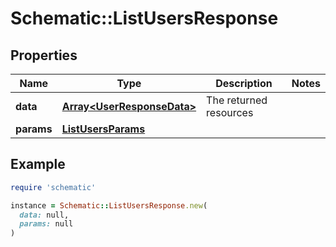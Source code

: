 # Schematic::ListUsersResponse

## Properties

| Name | Type | Description | Notes |
| ---- | ---- | ----------- | ----- |
| **data** | [**Array&lt;UserResponseData&gt;**](UserResponseData.md) | The returned resources |  |
| **params** | [**ListUsersParams**](ListUsersParams.md) |  |  |

## Example

```ruby
require 'schematic'

instance = Schematic::ListUsersResponse.new(
  data: null,
  params: null
)
```

